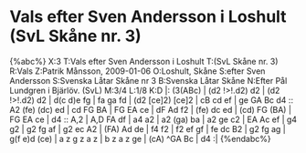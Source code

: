 # Vals efter Sven Andersson i Loshult (SvL Skåne nr. 3)

{%abc%}
X:3
T:Vals efter Sven Andersson i Loshult
T:(SvL Skåne nr. 3)
R:Vals
Z:Patrik Månsson, 2009-01-06
O:Loshult, Skåne
S:efter Sven Andersson
S:Svenska Låtar Skåne nr 3
B:Svenska Låtar Skåne
N:Efter Pål Lundgren i Bjärlöv. (SvL)
M:3/4
L:1/8
K:D
|: (3(ABc) | (d2 !>!.d2) d2 | (d2 !>!.d2) d2 | d(c d)e fg | fa ga fd |
(d2 [ce]2) [ce]2 | cB cd ef | ge GA Bc d4 :: A2 (fe) (dc) ed |
cd FG BA | FG EA ce | dF Ad f2 | (fe) dc ed |
(cd) FG (BA) | FG EA ce | d4 :: A,2 | A,D FA df | a4 a2 |
a2 (ga) ba | a2 ge c2 | EA Ac ef | g4 g2 | g2 fg af |
g2 ec A2 | (FA) Ad de | f4 f2 | f2 ef gf | fe dc B2 | g2 fg ag |
g(f e)d (ce) | a z g z a z | b z a z ge | (cA) ^GA Bc | d4 :|
{%endabc%}

